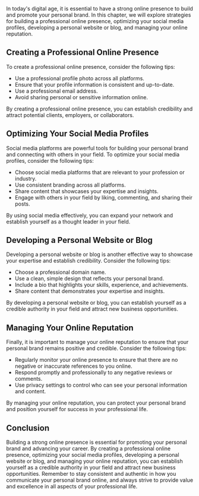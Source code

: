 
In today's digital age, it is essential to have a strong online presence to build and promote your personal brand. In this chapter, we will explore strategies for building a professional online presence, optimizing your social media profiles, developing a personal website or blog, and managing your online reputation.

Creating a Professional Online Presence
---------------------------------------

To create a professional online presence, consider the following tips:

* Use a professional profile photo across all platforms.
* Ensure that your profile information is consistent and up-to-date.
* Use a professional email address.
* Avoid sharing personal or sensitive information online.

By creating a professional online presence, you can establish credibility and attract potential clients, employers, or collaborators.

Optimizing Your Social Media Profiles
-------------------------------------

Social media platforms are powerful tools for building your personal brand and connecting with others in your field. To optimize your social media profiles, consider the following tips:

* Choose social media platforms that are relevant to your profession or industry.
* Use consistent branding across all platforms.
* Share content that showcases your expertise and insights.
* Engage with others in your field by liking, commenting, and sharing their posts.

By using social media effectively, you can expand your network and establish yourself as a thought leader in your field.

Developing a Personal Website or Blog
-------------------------------------

Developing a personal website or blog is another effective way to showcase your expertise and establish credibility. Consider the following tips:

* Choose a professional domain name.
* Use a clean, simple design that reflects your personal brand.
* Include a bio that highlights your skills, experience, and achievements.
* Share content that demonstrates your expertise and insights.

By developing a personal website or blog, you can establish yourself as a credible authority in your field and attract new business opportunities.

Managing Your Online Reputation
-------------------------------

Finally, it is important to manage your online reputation to ensure that your personal brand remains positive and credible. Consider the following tips:

* Regularly monitor your online presence to ensure that there are no negative or inaccurate references to you online.
* Respond promptly and professionally to any negative reviews or comments.
* Use privacy settings to control who can see your personal information and content.

By managing your online reputation, you can protect your personal brand and position yourself for success in your professional life.

Conclusion
----------

Building a strong online presence is essential for promoting your personal brand and advancing your career. By creating a professional online presence, optimizing your social media profiles, developing a personal website or blog, and managing your online reputation, you can establish yourself as a credible authority in your field and attract new business opportunities. Remember to stay consistent and authentic in how you communicate your personal brand online, and always strive to provide value and excellence in all aspects of your professional life.
